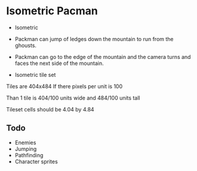 # Isometric Pacman

- Isometric

- Packman can jump of ledges down the mountain to run from the ghousts.

- Packman can go to the edge of the mountain and the camera turns and faces the next side of the mountain.

- Isometric tile set

Tiles are 404x484
If there pixels per unit is 100

Than 1 tile is 404/100 units wide and 484/100 units tall

Tileset cells should be 4.04 by 4.84

## Todo

- Enemies
- Jumping
- Pathfinding
- Character sprites